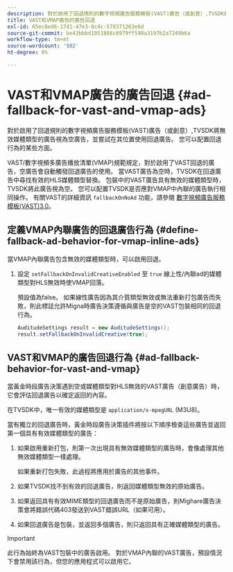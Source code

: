 ```yaml
---
description: 對於啟用了回退規則的數字視頻廣告服務模板(VAST)廣告（或創意）,TVSDK將無效媒體類型的廣告視為空廣告，並嘗試在其位置使用回退廣告。 您可以配置回退行為的某些方面。
title: VAST和VMAP廣告的廣告回退
exl-id: 65ec8ed6-17d1-47e3-8c4c-578371263e6d
source-git-commit: be43bbbd1051886c8979ff590a3197b2a7249b6a
workflow-type: tm+mt
source-wordcount: '502'
ht-degree: 0%

---
```


# VAST和VMAP廣告的廣告回退 {#ad-fallback-for-vast-and-vmap-ads}

對於啟用了回退規則的數字視頻廣告服務模板(VAST)廣告（或創意）,TVSDK將無效媒體類型的廣告視為空廣告，並嘗試在其位置使用回退廣告。 您可以配置回退行為的某些方面。

VAST/數字視頻多廣告播放清單(VMAP)規範規定，對於啟用了VAST回退的廣告，空廣告會自動觸發回退廣告的使用。 當VAST廣告為空時，TVSDK在回退廣告中尋找有效的HLS媒體類型替換。 包裝中的VAST廣告具有無效的媒體類型時，TVSDK將此廣告視為空。 您可以配置TVSDK是否應對VMAP中內聯的廣告執行相同操作。 有關VAST的詳細資訊 `fallbackOnNoAd` 功能，請參閱 [數字視頻廣告服務模板(VAST)3.0](https://www.iab.net/guidelines/508676/digitalvideo/vsuite/vast)。

## 定義VMAP內聯廣告的回退廣告行為 {#define-fallback-ad-behavior-for-vmap-inline-ads}

當VMAP內聯廣告包含無效的媒體類型時，可以啟用回退。

1. 設定 `setFallbackOnInvalidCreativeEnabled` 至 `true` 線上性/內聯ad的媒體類型對HLS無效時使VMAP回落。

   預設值為false。 如果線性廣告因為其介質類型無效或無法重新打包廣告而失敗，則此標誌允許Migna時廣告決策遵循與廣告是空的VAST包裝相同的回退行為。

   ```java
   AuditudeSettings result = new AuditudeSettings(); 
   result.setFallbackOnInvalidCreative(true);
   ```

## VAST和VMAP的廣告回退行為 {#ad-fallback-behavior-for-vast-and-vmap}

當黃金時段廣告決策遇到空或媒體類型對HLS無效的VAST廣告（創意廣告）時，它會評估回退廣告以確定返回的內容。

<!--<a id="section_9F60AF00CE9645848EAAF8C06A9E426B"></a>-->

在TVSDK中，唯一有效的媒體類型是 `application/x-mpegURL` (M3U8)。

當有獨立的回退廣告時，黃金時段廣告決策插件將按以下順序檢查這些廣告並返回第一個具有有效媒體類型的廣告：

1. 如果啟用重新打包，則第一次出現具有無效媒體類型的廣告時，會像處理其他無效媒體類型一樣處理。

   如果重新打包失敗，此過程將應用於廣告的其他事件。
1. 如果TVSDK找不到有效的回退廣告，則返回媒體類型無效的原始廣告。
1. 如果返回具有有效MIME類型的回退廣告而不是原始廣告，則Mighare廣告決策會將錯誤代碼403發送到VAST錯誤URL（如果可用）。
1. 如果回退廣告是包裝，並返回多個廣告，則只返回具有正確媒體類型的廣告。

>[!IMPORTANT]
>
>此行為始終為VAST包裝中的廣告啟用。 對於VMAP內聯的VAST廣告，預設情況下會禁用該行為，但您的應用程式可以啟用它。
